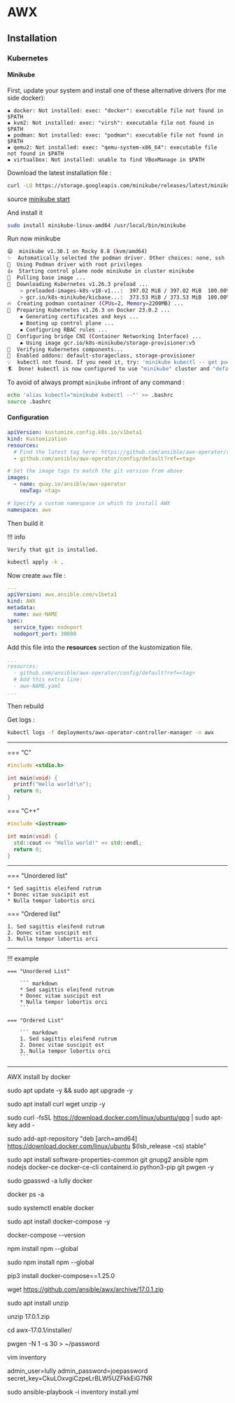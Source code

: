 # AWX

## Installation

### Kubernetes

#### Minikube

First, update your system and install one of these alternative drivers (for me side docker):

    ▪ docker: Not installed: exec: "docker": executable file not found in $PATH
    ▪ kvm2: Not installed: exec: "virsh": executable file not found in $PATH
    ▪ podman: Not installed: exec: "podman": executable file not found in $PATH
    ▪ qemu2: Not installed: exec: "qemu-system-x86_64": executable file not found in $PATH
    ▪ virtualbox: Not installed: unable to find VBoxManage in $PATH

Download the latest installation file :

```bash
curl -LO https://storage.googleapis.com/minikube/releases/latest/minikube-linux-amd64
```

source [minikube start](https://minikube.sigs.k8s.io/docs/start/)

And install it

```bash
sudo install minikube-linux-amd64 /usr/local/bin/minikube
```

Run now minikube

```bash title="minikube start"
😄  minikube v1.30.1 on Rocky 8.8 (kvm/amd64)
✨  Automatically selected the podman driver. Other choices: none, ssh
📌  Using Podman driver with root privileges
👍  Starting control plane node minikube in cluster minikube
🚜  Pulling base image ...
💾  Downloading Kubernetes v1.26.3 preload ...
    > preloaded-images-k8s-v18-v1...:  397.02 MiB / 397.02 MiB  100.00% 39.37 M
    > gcr.io/k8s-minikube/kicbase...:  373.53 MiB / 373.53 MiB  100.00% 15.65 M
🔥  Creating podman container (CPUs=2, Memory=2200MB) ...
🐳  Preparing Kubernetes v1.26.3 on Docker 23.0.2 ...
    ▪ Generating certificates and keys ...
    ▪ Booting up control plane ...
    ▪ Configuring RBAC rules ...
🔗  Configuring bridge CNI (Container Networking Interface) ...
    ▪ Using image gcr.io/k8s-minikube/storage-provisioner:v5
🔎  Verifying Kubernetes components...
🌟  Enabled addons: default-storageclass, storage-provisioner
💡  kubectl not found. If you need it, try: 'minikube kubectl -- get pods -A'
🏄  Done! kubectl is now configured to use "minikube" cluster and "default" namespace by default
```

To avoid of always prompt `minikube` infront of any command :

```bash
echo 'alias kubectl="minikube kubectl --"' >> .bashrc
source .bashrc
```

#### Configuration

```yaml title="kustomization.yaml"
apiVersion: kustomize.config.k8s.io/v1beta1
kind: Kustomization
resources:
  # Find the latest tag here: https://github.com/ansible/awx-operator/releases
  - github.com/ansible/awx-operator/config/default?ref=<tag>

# Set the image tags to match the git version from above
images:
  - name: quay.io/ansible/awx-operator
    newTag: <tag>

# Specify a custom namespace in which to install AWX
namespace: awx
```

Then build it

!!! info

    Verify that git is installed.

```bash
kubectl apply -k .
```

Now create `awx` file :

```yaml title="awx.yaml"
---
apiVersion: awx.ansible.com/v1beta1
kind: AWX
metadata:
  name: awx-NAME
spec:
  service_type: nodeport
  nodeport_port: 30080
```

Add this file into the **resources** section of the kustomization file.

```yaml
...
resources:
  - github.com/ansible/awx-operator/config/default?ref=<tag>
  # Add this extra line:
  - awx-NAME.yaml
...
```

Then rebuild

Get logs :

```bash
kubectl logs -f deployments/awx-operator-controller-manager -n awx
```

---

=== "C"
  
  ``` c
  #include <stdio.h>

  int main(void) {
    printf("Hello world!\n");
    return 0;
  }
  ```

=== "C++"
  
  ``` c++
  #include <iostream>

  int main(void) {
    std::cout << "Hello world!" << std::endl;
    return 0;
  }
  ```
---
=== "Unordered list"

    * Sed sagittis eleifend rutrum
    * Donec vitae suscipit est
    * Nulla tempor lobortis orci

=== "Ordered list"

    1. Sed sagittis eleifend rutrum
    2. Donec vitae suscipit est
    3. Nulla tempor lobortis orci
---
!!! example

    === "Unordered List"

        ``` markdown
        * Sed sagittis eleifend rutrum
        * Donec vitae suscipit est
        * Nulla tempor lobortis orci
        ```

    === "Ordered List"

        ``` markdown
        1. Sed sagittis eleifend rutrum
        2. Donec vitae suscipit est
        3. Nulla tempor lobortis orci
        ```
---

AWX install by docker

sudo apt update -y && sudo apt upgrade -y

sudo apt install curl wget unzip -y

sudo curl -fsSL https://download.docker.com/linux/ubuntu/gpg | sudo apt-key add -

sudo add-apt-repository "deb [arch=amd64] https://download.docker.com/linux/ubuntu $(lsb_release -cs) stable"

sudo apt install software-properties-common git gnupg2 ansible npm nodejs docker-ce docker-ce-cli containerd.io python3-pip git pwgen -y

sudo gpasswd -a lully docker

docker ps -a

sudo systemctl enable docker

sudo apt install docker-compose -y

docker-compose --version

npm install npm --global

sudo npm install npm --global

pip3 install docker-compose==1.25.0

wget https://github.com/ansible/awx/archive/17.0.1.zip

sudo apt install unzip

unzip 17.0.1.zip

cd awx-17.0.1/installer/

pwgen -N 1 -s 30 > ~/password


vim inventory

 admin_user=lully
 admin_password=joepassword
 secret_key=CkuLOxvgiCzpeLrBLW5UZFkkEiG7NR

sudo ansible-playbook -i inventory install.yml